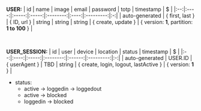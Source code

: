 **USER:**
| id | name | image | email | password | totp | timestamp | $ |
|:--:|:----:|:-----:|:-----:|:--------:|:----:|:---------:|:-:|
| auto-generated | { first, last } | { ID, url } | string | string | string | { create, update } | { version: **1**, partition: **1 to 100** } |

<br/>

**USER_SESSION:**
| id | user | device | location | status | timestamp | $ |
|:--:|:----:|:-----:|:--------:|:------:|:---------:|:-:|
| auto-generated | USER.ID | { userAgent } | TBD | string | { create, login, logout, lastActive } | { version: **1** } |

- status:
  - active → loggedin → loggedout
  - active → blocked
  - loggedin → blocked
